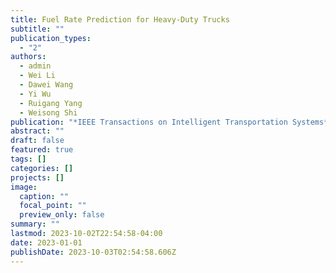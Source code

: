 ```yaml
---
title: Fuel Rate Prediction for Heavy-Duty Trucks
subtitle: ""
publication_types:
  - "2"
authors:
  - admin
  - Wei Li
  - Dawei Wang
  - Yi Wu
  - Ruigang Yang
  - Weisong Shi
publication: "*IEEE Transactions on Intelligent Transportation Systems*"
abstract: ""
draft: false
featured: true
tags: []
categories: []
projects: []
image:
  caption: ""
  focal_point: ""
  preview_only: false
summary: ""
lastmod: 2023-10-02T22:54:58-04:00
date: 2023-01-01
publishDate: 2023-10-03T02:54:58.606Z
---
```

